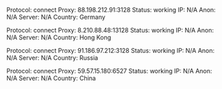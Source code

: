 Protocol: connect
Proxy: 88.198.212.91:3128
Status: working
IP: N/A
Anon: N/A
Server: N/A
Country: Germany

Protocol: connect
Proxy: 8.210.88.48:13128
Status: working
IP: N/A
Anon: N/A
Server: N/A
Country: Hong Kong

Protocol: connect
Proxy: 91.186.97.212:3128
Status: working
IP: N/A
Anon: N/A
Server: N/A
Country: Russia

Protocol: connect
Proxy: 59.57.15.180:6527
Status: working
IP: N/A
Anon: N/A
Server: N/A
Country: China

